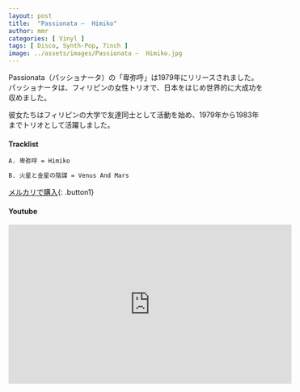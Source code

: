 ```yaml
---
layout: post
title:  "Passionata –  Himiko"
author: mmr
categories: [ Vinyl ]
tags: [ Disco, Synth-Pop, 7inch ]
image: ../assets/images/Passionata –  Himiko.jpg
---
```


Passionata（パッショナータ）の「卑弥呼」は1979年にリリースされました。パッショナータは、フィリピンの女性トリオで、日本をはじめ世界的に大成功を収めました。

彼女たちはフィリピンの大学で友達同士として活動を始め、1979年から1983年までトリオとして活躍しました。

#### Tracklist
```md
A. 卑弥呼 = Himiko

B. 火星と金星の陰謀 = Venus And Mars
```

[メルカリで購入](https://jp.mercari.com/item/m47826770015?afid=6142608987){: .button1}

#### Youtube
<iframe width="560" height="315" src="https://www.youtube.com/embed/kgfze1X5tHk?si=Z7gFZZpi8HGkX1jC" title="YouTube video player" frameborder="0" allow="accelerometer; autoplay; clipboard-write; encrypted-media; gyroscope; picture-in-picture; web-share" referrerpolicy="strict-origin-when-cross-origin" allowfullscreen></iframe>